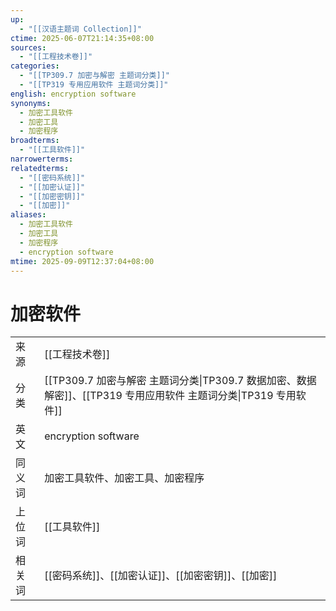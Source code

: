 ```yaml
---
up:
  - "[[汉语主题词 Collection]]"
ctime: 2025-06-07T21:14:35+08:00
sources:
  - "[[工程技术卷]]"
categories:
  - "[[TP309.7 加密与解密 主题词分类]]"
  - "[[TP319 专用应用软件 主题词分类]]"
english: encryption software
synonyms:
  - 加密工具软件
  - 加密工具
  - 加密程序
broadterms:
  - "[[工具软件]]"
narrowerterms:
relatedterms:
  - "[[密码系统]]"
  - "[[加密认证]]"
  - "[[加密密钥]]"
  - "[[加密]]"
aliases:
  - 加密工具软件
  - 加密工具
  - 加密程序
  - encryption software
mtime: 2025-09-09T12:37:04+08:00
---
```


# 加密软件

| | |
| --- | --- |
| 来源 | [[工程技术卷]]|
| 分类 | [[TP309.7 加密与解密 主题词分类\|TP309.7 数据加密、数据解密]]、[[TP319 专用应用软件 主题词分类\|TP319 专用软件]]|
| 英文 | encryption software |
| 同义词 | 加密工具软件、加密工具、加密程序|
| 上位词 | [[工具软件]]|
| 相关词 | [[密码系统]]、[[加密认证]]、[[加密密钥]]、[[加密]]|
